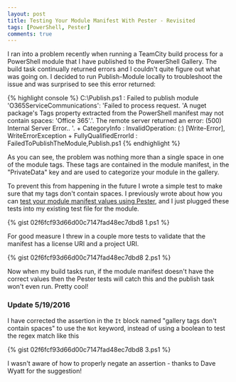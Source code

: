 ```yaml
---
layout: post
title: Testing Your Module Manifest With Pester - Revisited
tags: [PowerShell, Pester]
comments: true
---
```


[PreviousPost]: /pester-testing-your-module-manifest

I ran into a problem recently when running a TeamCity build process for a PowerShell module that I have published to the PowerShell Gallery. The build task continually returned errors and I couldn't quite figure out what was going on. I decided to run Publish-Module locally to troubleshoot the issue and was surprised to see this error returned:

{% highlight console %}
C:\Publish.ps1 : Failed to publish module 'O365ServiceCommunications': 'Failed to process request. 'A nuget package's Tags
property extracted from the PowerShell manifest may not contain spaces: 'Office 365'.'.
The remote server returned an error: (500) Internal Server Error..
'.
    + CategoryInfo          : InvalidOperation: (:) [Write-Error], WriteErrorException
    + FullyQualifiedErrorId : FailedToPublishTheModule,Publish.ps1
{% endhighlight %}

<!--more-->

As you can see, the problem was nothing more than a single space in one of the module tags. These tags are contained in the module manifest, in the "PrivateData" key and are used to categorize your module in the gallery.

To prevent this from happening in the future I wrote a simple test to make sure that my tags don't contain spaces. I previously wrote about how you can [test your module manifest values using Pester][PreviousPost], and I just plugged these tests into my existing test file for the module.

{% gist 02f6fcf93d66d00c7147fad48ec7dbd8 1.ps1 %}

For good measure I threw in a couple more tests to validate that the manifest has a license URI and a project URI.

{% gist 02f6fcf93d66d00c7147fad48ec7dbd8 2.ps1 %}

 Now when my build tasks run, if the module manifest doesn't have the correct values then the Pester tests will catch this and the publish task won't even run. Pretty cool!

### Update 5/19/2016

I have corrected the assertion in the `It` block named "gallery tags don't contain spaces"  to use the `Not` keyword, instead of using a boolean to test the regex match like this

{% gist 02f6fcf93d66d00c7147fad48ec7dbd8 3.ps1 %}

I wasn't aware of how to properly negate an assertion - thanks to Dave Wyatt for the suggestion!